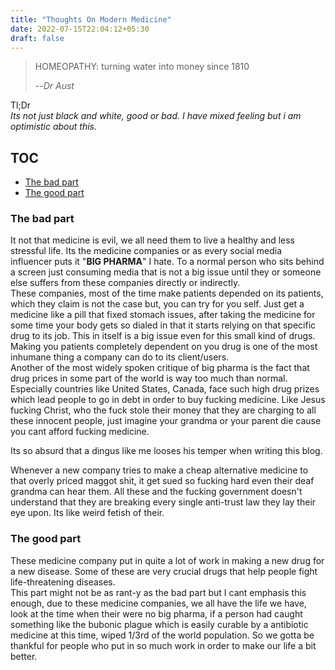 ```yaml
---
title: "Thoughts On Modern Medicine"
date: 2022-07-15T22:04:12+05:30
draft: false
---
```

> HOMEOPATHY: turning water into money since 1810
>
> --<cite>Dr Aust</cite>

Tl;Dr  
*Its not just black and white, good or bad. I have mixed feeling but i am optimistic about this.*  

## TOC
- [The bad part](#the-bad-part)
- [The good part](#the-good-part)
### The bad part
It not that medicine is evil, we all need them to live a healthy and less stressful life. Its the medicine companies or as every social media influencer puts it "**BIG PHARMA**" I hate. To a normal person who sits behind a screen just consuming media that is not a big issue until they or someone
else suffers from these companies directly or indirectly.  
These companies, most of the time make patients depended on its patients, which they claim is not the case but, you can try for you self. Just get a medicine like a pill that fixed stomach issues, after taking the medicine for some time your body gets so dialed in that it starts relying on that
specific drug to its job.  This in itself is a big issue even for this small kind of drugs. Making you patients completely dependent on you drug is one of the most inhumane thing a company can do to its client/users.  
Another of the most widely spoken critique of big pharma is the fact that drug prices in some part of the world is way too much than normal. Especially countries like United States, Canada, face such high drug prizes which lead people to go in debt in order to buy fucking medicine. Like Jesus
fucking Christ, who the fuck stole their money that they are charging to all these innocent people, just imagine your grandma or your parent die cause you cant afford fucking medicine.  

Its so absurd that a dingus like me looses his temper when writing this blog.  

Whenever a new company tries to make a cheap alternative medicine to that overly priced maggot shit, it get sued so fucking hard even their deaf grandma can hear them. All these and the fucking government doesn't understand that they are breaking every single anti-trust law they lay their eye upon.
Its like weird fetish of their.

### The good part
These medicine company put in quite a lot of work in making a new drug for a new disease.  Some of these are very crucial drugs that help people fight life-threatening diseases.  
This part might not be as rant-y as the bad part but I cant emphasis this enough, due to these medicine companies, we all have the life we have, look at the time when their were no big pharma, if a person had caught something like the bubonic plague which is easily curable by a antibiotic medicine
at this time, wiped 1/3rd of the world population. So we gotta be thankful for people who put in so much work in order to make our life a bit better.  

